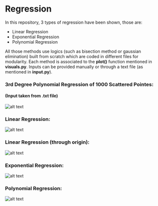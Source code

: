 # Regression
In this repository, 3 types of regression have been shown, those are:
- Linear Regression
- Exponential Regression
- Polynomial Regression

All those methods use logics (such as bisection method or gaussian elimination) built from scratch which are coded in different files for modularity.
Each method is associated to the **plot()** function mentioned in **visuals.py**. Inputs can be provided manually or through a text file (as mentioned in **input.py**).


### 3rd Degree Polynomial Regression of 1000 Scattered Pointes:
#### (Input taken from .txt file)
![alt text][logo0]

[logo0]: https://buet-edu-1.s3.amazonaws.com/auto_upload/0RMFi9mrPNe7mol2JwcZAf40F3n2/1625278124583.png

### Linear Regression:
![alt text][logo1]

[logo1]: https://buet-edu-1.s3.amazonaws.com/auto_upload/0RMFi9mrPNe7mol2JwcZAf40F3n2/1625276089234.png

### Linear Regression (through origin):
![alt text][logo2]

[logo2]: https://buet-edu-1.s3.amazonaws.com/auto_upload/0RMFi9mrPNe7mol2JwcZAf40F3n2/1625276154399.png

### Exponential Regression:
![alt text][logo3]

[logo3]: https://buet-edu-1.s3.amazonaws.com/auto_upload/0RMFi9mrPNe7mol2JwcZAf40F3n2/1625276216497.png

### Polynomial Regression:
![alt text][logo4]

[logo4]: https://buet-edu-1.s3.amazonaws.com/auto_upload/0RMFi9mrPNe7mol2JwcZAf40F3n2/1625276261444.png